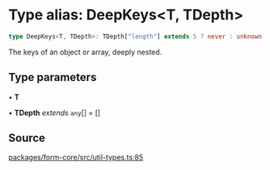 # Type alias: DeepKeys\<T, TDepth\>

```ts
type DeepKeys<T, TDepth>: TDepth["length"] extends 5 ? never : unknown extends T ? PrefixFromDepth<string, TDepth> : object extends T ? PrefixFromDepth<string, TDepth> : T extends readonly any[] & IsTuple<T> ? PrefixTupleAccessor<T, AllowedIndexes<T>, TDepth> : T extends any[] ? PrefixArrayAccessor<T, [...TDepth, any]> : T extends Date ? never : T extends object ? PrefixObjectAccessor<T, TDepth> : T extends string | number | boolean | bigint ? "" : never;
```

The keys of an object or array, deeply nested.

## Type parameters

• **T**

• **TDepth** *extends* `any`[] = []

## Source

[packages/form-core/src/util-types.ts:85](https://github.com/TanStack/form/blob/15a69d908f9285338889d60e93b689d265e4136c/packages/form-core/src/util-types.ts#L85)
